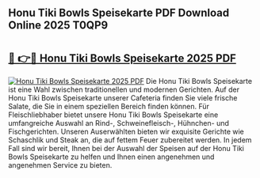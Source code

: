 ## Honu Tiki Bowls Speisekarte PDF Download Online 2025 T0QP9

# <h2><a href="http://gc7qqr.nevu.top/?p=Honu+Tiki+Bowls+Speisekarte">🔗 👉🔴 Honu Tiki Bowls Speisekarte 2025 PDF</a></h2>

[![Honu Tiki Bowls Speisekarte 2025 PDF](https://i.imgur.com/dBaPXMq.png)](http://gc7qqr.nevu.top/?p=Honu+Tiki+Bowls+Speisekarte)
Die Honu Tiki Bowls Speisekarte ist eine Wahl zwischen traditionellen und modernen Gerichten. Auf der Honu Tiki Bowls Speisekarte unserer Cafeteria finden Sie viele frische Salate, die Sie in einem speziellen Bereich finden können. Für Fleischliebhaber bietet unsere Honu Tiki Bowls Speisekarte eine umfangreiche Auswahl an Rind-, Schweinefleisch-, Hühnchen- und Fischgerichten. Unseren Auserwählten bieten wir exquisite Gerichte wie Schaschlik und Steak an, die auf fettem Feuer zubereitet werden. In jedem Fall sind wir bereit, Ihnen bei der Auswahl der Speisen auf der Honu Tiki Bowls Speisekarte zu helfen und Ihnen einen angenehmen und angenehmen Service zu bieten.
